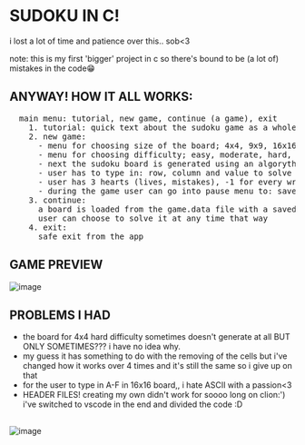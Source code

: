 # SUDOKU IN C!
i lost a lot of time and patience over this.. sob<3

note: this is my first 'bigger' project in c so there's bound to be (a lot of) mistakes in the code😁

## ANYWAY! HOW IT ALL WORKS:
<pre>
  main menu: tutorial, new game, continue (a game), exit
    1. tutorial: quick text about the sudoku game as a whole
    2. new game:
      - menu for choosing size of the board; 4x4, 9x9, 16x16
      - menu for choosing difficulty; easy, moderate, hard, advanced
      - next the sudoku board is generated using an algorythm
      - user has to type in: row, column and value to solve the given board
      - user has 3 hearts (lives, mistakes), -1 for every wrongly placed value on the board, 0 = game over
      - during the game user can go into pause menu to: save the game to a file, continue playing and to exit safely
    3. continue:
      a board is loaded from the game.data file with a saved sudoku puzzle
      user can choose to solve it at any time that way
    4. exit: 
      safe exit from the app
</pre>
## GAME PREVIEW
![image](https://github.com/user-attachments/assets/4505b6ac-0c50-4854-b160-379e4a9abb35)

## PROBLEMS I HAD
- the board for 4x4 hard difficulty sometimes doesn't generate at all BUT ONLY SOMETIMES??? i have no idea why.
- my guess it has something to do with the removing of the cells but i've changed how it works over 4 times and it's still the same so i give up on that
- for the user to type in A-F in 16x16 board,, i hate ASCII with a passion<3
- HEADER FILES! creating my own didn't work for soooo long on clion:') i've switched to vscode in the end and divided the code :D

##

![image](https://github.com/user-attachments/assets/c981f70c-860a-4622-a332-a812f7f3bd20)

